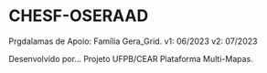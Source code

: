 # CHESF-OSERAAD
Prgdalamas de Apoio: Família Gera_Grid.
v1: 06/2023
v2: 07/2023

Desenvolvido por...
Projeto UFPB/CEAR Plataforma Multi-Mapas. 